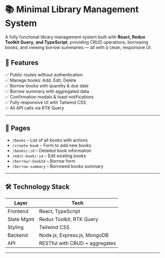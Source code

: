 # 📚 Minimal Library Management System

A fully functional library management system built with **React, Redux Toolkit Query, and TypeScript**, providing CRUD operations, borrowing books, and viewing borrow summaries — all with a clean, responsive UI.

## 🚀 Features

✅ Public routes without authentication  
✅ Manage books: Add, Edit, Delete  
✅ Borrow books with quantity & due date  
✅ Borrow summary with aggregated data  
✅ Confirmation modals & toast notifications  
✅ Fully responsive UI with Tailwind CSS  
✅ All API calls via RTK Query

---

## 📖 Pages

- `/books` – List of all books with actions  
- `/create-book` – Form to add new books  
- `/books/:id` – Detailed book information  
- `/edit-book/:id` – Edit existing books  
- `/borrow/:bookId` – Borrow form  
- `/borrow-summary` – Borrowed books summary

---

## 🛠 Technology Stack

| Layer        | Tech                          |
| ------------ | ----------------------------- |
| Frontend     | React, TypeScript            |
| State Mgmt   | Redux Toolkit, RTK Query     |
| Styling      | Tailwind CSS                 |
| Backend      | Node.js, Express.js, MongoDB |
| API          | RESTful with CRUD + aggregates |

---


